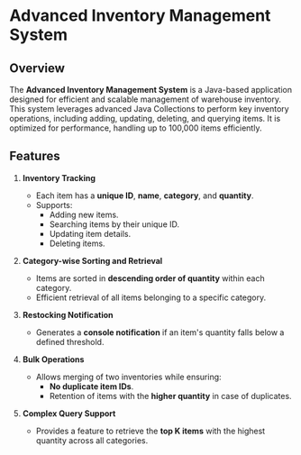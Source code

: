 # Advanced Inventory Management System

## Overview
The **Advanced Inventory Management System** is a Java-based application designed for efficient and scalable management of warehouse inventory. This system leverages advanced Java Collections to perform key inventory operations, including adding, updating, deleting, and querying items. It is optimized for performance, handling up to 100,000 items efficiently.

## Features
1. **Inventory Tracking**
   - Each item has a **unique ID**, **name**, **category**, and **quantity**.
   - Supports:
     - Adding new items.
     - Searching items by their unique ID.
     - Updating item details.
     - Deleting items.

2. **Category-wise Sorting and Retrieval**
   - Items are sorted in **descending order of quantity** within each category.
   - Efficient retrieval of all items belonging to a specific category.

3. **Restocking Notification**
   - Generates a **console notification** if an item's quantity falls below a defined threshold.

4. **Bulk Operations**
   - Allows merging of two inventories while ensuring:
     - **No duplicate item IDs**.
     - Retention of items with the **higher quantity** in case of duplicates.

5. **Complex Query Support**
   - Provides a feature to retrieve the **top K items** with the highest quantity across all categories.




